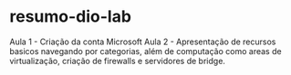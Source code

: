 # resumo-dio-lab

Aula 1 -  Criação da conta Microsoft
Aula 2 - Apresentação de recursos basicos navegando por categorias, além de computação como areas de virtualização, criação de firewalls e servidores de bridge.
